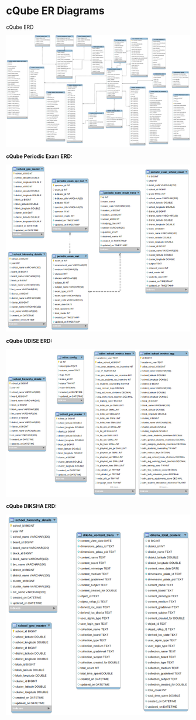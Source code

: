 # cQube ER Diagrams

cQube ERD

![](<../.gitbook/assets/image (3) (1) (1).png>)



**cQube Periodic Exam ERD:**

![](<../.gitbook/assets/image (2) (1) (1) (1) (1).png>)



**cQube UDISE ERD:**

![](<../.gitbook/assets/image (1) (1) (1) (2).png>)



**cQube DIKSHA ERD:**

![](<../.gitbook/assets/image (1) (2).png>)
